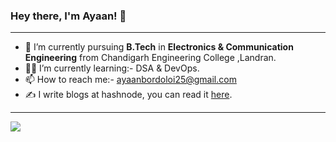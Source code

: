 ### Hey there, I'm Ayaan! 👋
_________________________________________________________________________________________________________________________________________________________________________


<!--**Ayaan49/Ayaan49** is a ✨ _special_ ✨ repository because its `README.md` (this file) appears on your GitHub profile.

Here are some ideas to get you started:-->

- 🔭 I’m currently pursuing **B.Tech** in **Electronics & Communication Engineering** from Chandigarh Engineering College ,Landran.
- 🧑‍💻 I’m currently learning:- DSA & DevOps.
- 📫 How to reach me:- ayaanbordoloi25@gmail.com
- ✍️ I write blogs at hashnode, you can read it [here](https://hashnode.com/@Ayaan49).

_________________________________________________________________________________________________________________________________________________________________________

<img 
   src="https://github-readme-stats.vercel.app/api?username=ayaan49&show_icons=true&theme=tokyonight" 
/>



